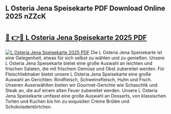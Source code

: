 ## L Osteria Jena Speisekarte PDF Download Online 2025 nZZcK

# <h2><a href="http://gcbqsy.nevu.top/?p=L+Osteria+Jena+Speisekarte">🔗 👉🔴 L Osteria Jena Speisekarte 2025 PDF</a></h2>

[![L Osteria Jena Speisekarte 2025 PDF](https://i.imgur.com/dBaPXMq.png)](http://gcbqsy.nevu.top/?p=L+Osteria+Jena+Speisekarte)
Die L Osteria Jena Speisekarte ist eine Gelegenheit, etwas für sich selbst zu wählen und zu genießen. Unsere L Osteria Jena Speisekarte bietet eine große Auswahl an leichten und frischen Salaten, die mit frischem Gemüse und Obst zubereitet werden. Für Fleischliebhaber bietet unsere L Osteria Jena Speisekarte eine große Auswahl an Gerichten: Rindfleisch, Schweinefleisch, Huhn und Fisch. Unseren Auserwählten bieten wir Gourmet-Gerichte wie Schaschlik und Steak an, die auf einem alten Feuer zubereitet werden. Unsere L Osteria Jena Speisekarte umfasst eine große Auswahl an Desserts, von klassischen Torten und Kuchen bis hin zu exquisiten Crème Brûlée und Schokoladentörtchen.
